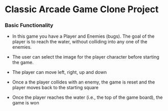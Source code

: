 # Classic Arcade Game Clone Project

### Basic Functionality

- In this game you have a Player and Enemies (bugs). The goal of the player is to reach the water, without colliding into any one of the enemies.

- The user can select the image for the player character before starting the game. 
- The player can move left, right, up and down
- Once a the player collides with an enemy, the game is reset and the player moves back to the starting square
- Once the player reaches the water (i.e., the top of the game board), the game is won

